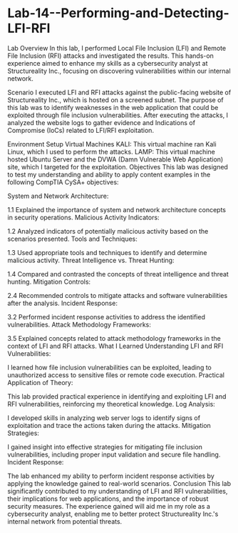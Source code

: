 # Lab-14--Performing-and-Detecting-LFI-RFI

Lab Overview
In this lab, I performed Local File Inclusion (LFI) and Remote File Inclusion (RFI) attacks and investigated the results. This hands-on experience aimed to enhance my skills as a cybersecurity analyst at Structureality Inc., focusing on discovering vulnerabilities within our internal network.

Scenario
I executed LFI and RFI attacks against the public-facing website of Structureality Inc., which is hosted on a screened subnet. The purpose of this lab was to identify weaknesses in the web application that could be exploited through file inclusion vulnerabilities. After executing the attacks, I analyzed the website logs to gather evidence and Indications of Compromise (IoCs) related to LFI/RFI exploitation.

Environment Setup
Virtual Machines
KALI: This virtual machine ran Kali Linux, which I used to perform the attacks.
LAMP: This virtual machine hosted Ubuntu Server and the DVWA (Damn Vulnerable Web Application) site, which I targeted for the exploitation.
Objectives
This lab was designed to test my understanding and ability to apply content examples in the following CompTIA CySA+ objectives:

System and Network Architecture:

1.1 Explained the importance of system and network architecture concepts in security operations.
Malicious Activity Indicators:

1.2 Analyzed indicators of potentially malicious activity based on the scenarios presented.
Tools and Techniques:

1.3 Used appropriate tools and techniques to identify and determine malicious activity.
Threat Intelligence vs. Threat Hunting:

1.4 Compared and contrasted the concepts of threat intelligence and threat hunting.
Mitigation Controls:

2.4 Recommended controls to mitigate attacks and software vulnerabilities after the analysis.
Incident Response:

3.2 Performed incident response activities to address the identified vulnerabilities.
Attack Methodology Frameworks:

3.5 Explained concepts related to attack methodology frameworks in the context of LFI and RFI attacks.
What I Learned
Understanding LFI and RFI Vulnerabilities:

I learned how file inclusion vulnerabilities can be exploited, leading to unauthorized access to sensitive files or remote code execution.
Practical Application of Theory:

This lab provided practical experience in identifying and exploiting LFI and RFI vulnerabilities, reinforcing my theoretical knowledge.
Log Analysis:

I developed skills in analyzing web server logs to identify signs of exploitation and trace the actions taken during the attacks.
Mitigation Strategies:

I gained insight into effective strategies for mitigating file inclusion vulnerabilities, including proper input validation and secure file handling.
Incident Response:

The lab enhanced my ability to perform incident response activities by applying the knowledge gained to real-world scenarios.
Conclusion
This lab significantly contributed to my understanding of LFI and RFI vulnerabilities, their implications for web applications, and the importance of robust security measures. The experience gained will aid me in my role as a cybersecurity analyst, enabling me to better protect Structureality Inc.'s internal network from potential threats.
